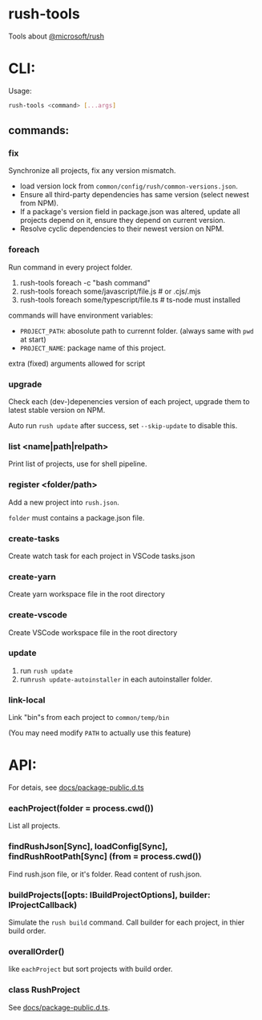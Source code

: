 # rush-tools

Tools about [@microsoft/rush](https://rushjs.io/)

# CLI:

Usage:

```bash
rush-tools <command> [...args]
```

## commands:

### fix

Synchronize all projects, fix any version mismatch.

-   load version lock from `common/config/rush/common-versions.json`.
-   Ensure all third-party dependencies has same version (select newest from NPM).
-   If a package's version field in package.json was altered, update all projects depend on it, ensure they depend on current version.
-   Resolve cyclic dependencies to their newest version on NPM.

### foreach <command>

Run command in every project folder.

1.  rush-tools foreach -c "bash command"
1.  rush-tools foreach some/javascript/file.js # or .cjs/.mjs
1.  rush-tools foreach some/typescript/file.ts # ts-node must installed

commands will have environment variables:

-   `PROJECT_PATH`: abosolute path to currennt folder. (always same with `pwd` at start)
-   `PROJECT_NAME`: package name of this project.

extra (fixed) arguments allowed for script

### upgrade

Check each (dev-)depenencies version of each project, upgrade them to latest stable version on NPM.

Auto run `rush update` after success, set `--skip-update` to disable this.

### list <name|path|relpath>

Print list of projects, use for shell pipeline.

### register <folder/path>

Add a new project into `rush.json`.

`folder` must contains a package.json file.

### create-tasks

Create watch task for each project in VSCode tasks.json

### create-yarn

Create yarn workspace file in the root directory

### create-vscode

Create VSCode workspace file in the root directory

### update

1. run `rush update`
1. run`rush update-autoinstaller` in each autoinstaller folder.

### link-local

Link "bin"s from each project to `common/temp/bin`

(You may need modify `PATH` to actually use this feature)

# API:

For detais, see [docs/package-public.d.ts](./docs/package-public.d.ts)

### eachProject(folder = process.cwd())

List all projects.

### findRushJson[Sync], loadConfig[Sync], findRushRootPath[Sync] (from = process.cwd())

Find rush.json file, or it's folder. Read content of rush.json.

### buildProjects([opts: IBuildProjectOptions], builder: IProjectCallback)

Simulate the `rush build` command. Call builder for each project, in thier build order.

### overallOrder()

like `eachProject` but sort projects with build order.

### class RushProject

See [docs/package-public.d.ts](./docs/package-public.d.ts).
